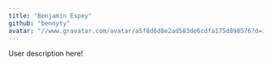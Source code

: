 ```yaml
---
title: "Benjamin Espey"
github: "bennyty"
avatar: "//www.gravatar.com/avatar/a5f8d6d8e2ad583de6cdfa175d898576?d=identicon"
---
```


User description here!
